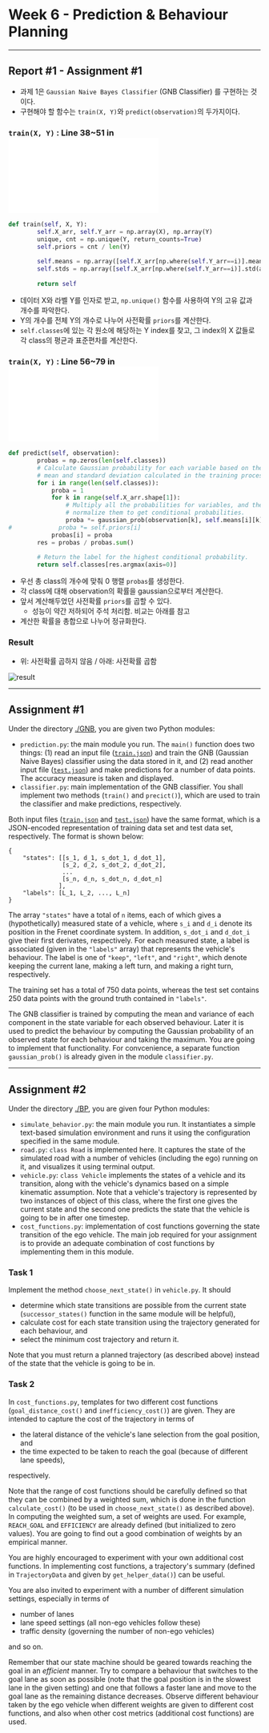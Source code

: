 # Week 6 - Prediction & Behaviour Planning

---
## Report #1 - Assignment #1

* 과제 1은 `Gaussian Naive Bayes Classifier` (GNB Classifier) 를 구현하는 것이다. 
* 구현해야 할 함수는 `train(X, Y)`와 `predict(observation)`의 두가지이다. 

### `train(X, Y)` : Line 38~51 in ![./GNB/classifier.py](./GNB/classifier.py)
```python
def train(self, X, Y):
        self.X_arr, self.Y_arr = np.array(X), np.array(Y)
        unique, cnt = np.unique(Y, return_counts=True)
        self.priors = cnt / len(Y)
        
        self.means = np.array([self.X_arr[np.where(self.Y_arr==i)].mean(axis=0) for i in self.classes])
        self.stds = np.array([self.X_arr[np.where(self.Y_arr==i)].std(axis=0) for i in self.classes])
        
        return self
```
* 데이터 X와 라벨 Y를 인자로 받고, `np.unique()` 함수를 사용하여 Y의 고유 값과 개수를 파악한다.
* Y의 개수를 전체 Y의 개수로 나누어 사전확률 `priors`를 계산한다.
* `self.classes`에 있는 각 원소에 해당하는 Y index를 찾고, 그 index의 X 값들로 각 class의 평균과 표준편차를 계산한다.

### `train(X, Y)` : Line 56~79 in ![./GNB/classifier.py](./GNB/classifier.py)
```python
def predict(self, observation):
        probas = np.zeros(len(self.classes))
        # Calculate Gaussian probability for each variable based on the
        # mean and standard deviation calculated in the training process.
        for i in range(len(self.classes)):
            proba = 1
            for k in range(self.X_arr.shape[1]):
                # Multiply all the probabilities for variables, and then
                # normalize them to get conditional probabilities.
                proba *= gaussian_prob(observation[k], self.means[i][k], self.stds[i][k])
#             proba *= self.priors[i]
            probas[i] = proba
        res = probas / probas.sum()
        
        # Return the label for the highest conditional probability.
        return self.classes[res.argmax(axis=0)]
```
* 우선 총 class의 개수에 맞춰 0 행렬 `probas`를 생성한다.
* 각 class에 대해 observation의 확률을 gaussian으로부터 계산한다.
* 앞서 계산해두었던 사전확률 `priors`를 곱할 수 있다. 
	- 성능이 약간 저하되어 주석 처리함. 비교는 아래를 참고
* 계산한 확률을 총합으로 나누어 정규화한다.

### Result
* 위: 사전확률 곱하지 않음 / 아래: 사전확률 곱함

![result](./result.png)

---

## Assignment #1

Under the directory [./GNB](./GNB), you are given two Python modules:

* `prediction.py`: the main module you run. The `main()` function does two things: (1) read an input file ([`train.json`](./GNB/train.json)) and train the GNB (Gaussian Naive Bayes) classifier using the data stored in it, and (2) read another input file ([`test.json`](./GNB/test.json)) and make predictions for a number of data points. The accuracy measure is taken and displayed.
* `classifier.py`: main implementation of the GNB classifier. You shall implement two methods (`train()` and `precict()`), which are used to train the classifier and make predictions, respectively.

Both input files ([`train.json`](./GNB/train.json) and [`test.json`](./GNB/test.json)) have the same format, which is a JSON-encoded representation of training data set and test data set, respectively. The format is shown below:

```
{
	"states": [[s_1, d_1, s_dot_1, d_dot_1],
	           [s_2, d_2, s_dot_2, d_dot_2],
	           ...
	           [s_n, d_n, s_dot_n, d_dot_n]
	          ],
	"labels": [L_1, L_2, ..., L_n]
}
```

The array `"states"` have a total of `n` items, each of which gives a (hypothetically) measured state of a vehicle, where `s_i` and `d_i` denote its position in the Frenet coordinate system. In addition, `s_dot_i` and `d_dot_i` give their first derivates, respectively. For each measured state, a label is associated (given in the `"labels"` array) that represents the vehicle's behaviour. The label is one of `"keep"`, `"left"`, and `"right"`, which denote keeping the current lane, making a left turn, and making a right turn, respectively.

The training set has a total of 750 data points, whereas the test set contains 250 data points with the ground truth contained in `"labels"`.

The GNB classifier is trained by computing the mean and variance of each component in the state variable for each observed behaviour. Later it is used to predict the behaviour by computing the Gaussian probability of an observed state for each behaviour and taking the maximum. You are going to implement that functionality. For convcenience, a separate function `gaussian_prob()` is already given in the module `classifier.py`.


---

## Assignment #2

Under the directory [./BP](./BP), you are given four Python modules:

* `simulate_behavior.py`: the main module you run. It instantiates a simple text-based simulation environment and runs it using the configuration specified in the same module.
* `road.py`: `class Road` is implemented here. It captures the state of the simulated road with a number of vehicles (including the ego) running on it, and visualizes it using terminal output.
* `vehicle.py`: `class Vehicle` implements the states of a vehicle and its transition, along with the vehicle's dynamics based on a simple kinematic assumption. Note that a vehicle's trajectory is represented by two instances of object of this class, where the first one gives the current state and the second one predicts the state that the vehicle is going to be in after one timestep.
* `cost_functions.py`: implementation of cost functions governing the state transition of the ego vehicle. The main job required for your assignment is to provide an adequate combination of cost functions by implementing them in this module.

### Task 1

Implement the method `choose_next_state()` in `vehicle.py`. It should

* determine which state transitions are possible from the current state (`successor_states()` function in the same module will be helpful),
* calculate cost for each state transition using the trajectory generated for each behaviour, and
* select the minimum cost trajectory and return it.

Note that you must return a planned trajectory (as described above) instead of the state that the vehicle is going to be in.

### Task 2

In `cost_functions.py`, templates for two different cost functions (`goal_distance_cost()` and `inefficiency_cost()`) are given. They are intended to capture the cost of the trajectory in terms of

* the lateral distance of the vehicle's lane selection from the goal position, and
* the time expected to be taken to reach the goal (because of different lane speeds),

respectively.

Note that the range of cost functions should be carefully defined so that they can be combined by a weighted sum, which is done in the function `calculate_cost()` (to be used in `choose_next_state()` as described above). In computing the weighted sum, a set of weights are used. For example, `REACH_GOAL` and `EFFICIENCY` are already defined (but initialized to zero values). You are going to find out a good combination of weights by an empirical manner.

You are highly encouraged to experiment with your own additional cost functions. In implementing cost functions, a trajectory's summary (defined in `TrajectoryData` and given by `get_helper_data()`) can be useful.

You are also invited to experiment with a number of different simulation settings, especially in terms of

* number of lanes
* lane speed settings (all non-ego vehicles follow these)
* traffic density (governing the number of non-ego vehicles)

and so on.

Remember that our state machine should be geared towards reaching the goal in an *efficient* manner. Try to compare a behaviour that switches to the goal lane as soon as possible (note that the goal position is in the slowest lane in the given setting) and one that follows a faster lane and move to the goal lane as the remaining distance decreases. Observe different behaviour taken by the ego vehicle when different weights are given to different cost functions, and also when other cost metrics (additional cost functions) are used.
